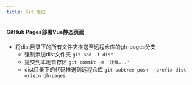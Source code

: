 ```yaml
---
title: Git 笔记
---
```


#### GitHub Pages部署Vue静态页面
- 将dist目录下的所有文件夹推送至远程仓库的gh-pages分支
   - 强制添加dist文件夹
   `git add -f dist`
   - 提交到本地暂存区
   `git commit -m '注释...'`
   - dist目录下的代码推送到远程仓库
   `git subtree push --prefix dist origin gh-pages`
